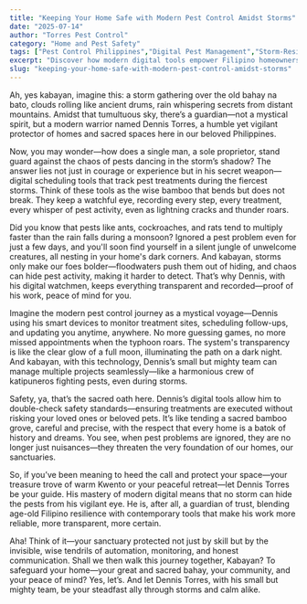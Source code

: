 ```yaml
---
title: "Keeping Your Home Safe with Modern Pest Control Amidst Storms"
date: "2025-07-14"
author: "Torres Pest Control"
category: "Home and Pest Safety"
tags: ["Pest Control Philippines","Digital Pest Management","Storm-Resilient Homes","Home Safety","Filipino Resilience"]
excerpt: "Discover how modern digital tools empower Filipino homeowners and pest control professionals like Dennis Torres to effectively protect homes from pests even during fierce storms, ensuring peace of mind and safety."
slug: "keeping-your-home-safe-with-modern-pest-control-amidst-storms"
---
```


Ah, yes kabayan, imagine this: a storm gathering over the old bahay na bato, clouds rolling like ancient drums, rain whispering secrets from distant mountains. Amidst that tumultuous sky, there’s a guardian—not a mystical spirit, but a modern warrior named Dennis Torres, a humble yet vigilant protector of homes and sacred spaces here in our beloved Philippines.

Now, you may wonder—how does a single man, a sole proprietor, stand guard against the chaos of pests dancing in the storm’s shadow? The answer lies not just in courage or experience but in his secret weapon—digital scheduling tools that track pest treatments during the fiercest storms. Think of these tools as the wise bamboo that bends but does not break. They keep a watchful eye, recording every step, every treatment, every whisper of pest activity, even as lightning cracks and thunder roars.

Did you know that pests like ants, cockroaches, and rats tend to multiply faster than the rain falls during a monsoon? Ignored a pest problem even for just a few days, and you'll soon find yourself in a silent jungle of unwelcome creatures, all nesting in your home's dark corners. And kabayan, storms only make our foes bolder—floodwaters push them out of hiding, and chaos can hide pest activity, making it harder to detect. That’s why Dennis, with his digital watchmen, keeps everything transparent and recorded—proof of his work, peace of mind for you.

Imagine the modern pest control journey as a mystical voyage—Dennis using his smart devices to monitor treatment sites, scheduling follow-ups, and updating you anytime, anywhere. No more guessing games, no more missed appointments when the typhoon roars. The system's transparency is like the clear glow of a full moon, illuminating the path on a dark night. And kabayan, with this technology, Dennis’s small but mighty team can manage multiple projects seamlessly—like a harmonious crew of katipuneros fighting pests, even during storms.

Safety, ya, that’s the sacred oath here. Dennis’s digital tools allow him to double-check safety standards—ensuring treatments are executed without risking your loved ones or beloved pets. It’s like tending a sacred bamboo grove, careful and precise, with the respect that every home is a batok of history and dreams. You see, when pest problems are ignored, they are no longer just nuisances—they threaten the very foundation of our homes, our sanctuaries.

So, if you’ve been meaning to heed the call and protect your space—your treasure trove of warm Kwento or your peaceful retreat—let Dennis Torres be your guide. His mastery of modern digital means that no storm can hide the pests from his vigilant eye. He is, after all, a guardian of trust, blending age-old Filipino resilience with contemporary tools that make his work more reliable, more transparent, more certain.

Aha! Think of it—your sanctuary protected not just by skill but by the invisible, wise tendrils of automation, monitoring, and honest communication. Shall we then walk this journey together, Kabayan? To safeguard your home—your great and sacred bahay, your community, and your peace of mind? Yes, let’s. And let Dennis Torres, with his small but mighty team, be your steadfast ally through storms and calm alike.
